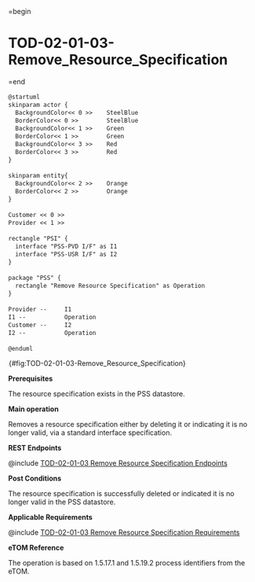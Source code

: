=begin

# TOD-02-01-03-Remove_Resource_Specification

=end

```plantuml
@startuml
skinparam actor {
  BackgroundColor<< 0 >> 	SteelBlue
  BorderColor<< 0 >> 		SteelBlue
  BackgroundColor<< 1 >> 	Green
  BorderColor<< 1 >> 		Green
  BackgroundColor<< 3 >> 	Red
  BorderColor<< 3 >> 		Red
}

skinparam entity{
  BackgroundColor<< 2 >> 	Orange
  BorderColor<< 2 >> 		Orange
}

Customer << 0 >>
Provider << 1 >>

rectangle "PSI" {
  interface "PSS-PVD I/F" as I1
  interface "PSS-USR I/F" as I2
}

package "PSS" {
  rectangle "Remove Resource Specification" as Operation
}

Provider --	    I1
I1 --           Operation
Customer --     I2
I2 --           Operation

@enduml

```

![TOD-02-01-03: Remove Resource Specification](../../common/pixel.png){#fig:TOD-02-01-03-Remove_Resource_Specification}

**Prerequisites**

The resource specification exists in the PSS datastore.

**Main operation**

Removes a resource specification either by deleting it or indicating it is no longer valid, via a standard interface specification.

**REST Endpoints**

@include [TOD-02-01-03 Remove Resource Specification Endpoints](endpoints/TOD-02-01-03-Remove_Resource_Specification-endpoints.md)

**Post Conditions**

The resource specification is successfully deleted or indicated it is no longer valid in the PSS datastore.

**Applicable Requirements**

@include [TOD-02-01-03 Remove Resource Specification Requirements](requirements/TOD-02-01-03-Remove_Resource_Specification-requirements.md)

**eTOM Reference**

The operation is based on 1.5.17.1 and 1.5.19.2 process identifiers from the eTOM.
